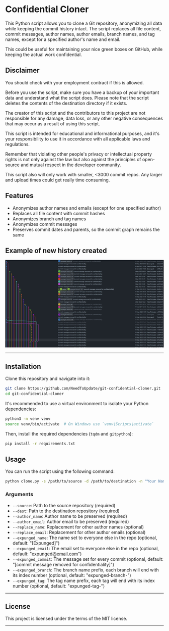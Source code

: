 # Confidential Cloner

This Python script allows you to clone a Git repository, anonymizing all data while keeping the commit history intact. The script replaces all file content, commit messages, author names, author emails, branch names, and tag names, except
for a specified author's name and email.

This could be useful for maintaining your nice green boxes on GitHub, while keeping the actual work confidential.

## Disclaimer

You should check with your employment contract if this is allowed.

Before you use the script, make sure you have a backup of your important data and understand what the script does. Please note that the script deletes the contents of the destination directory if it exists.

The creator of this script and the contributors to this project are not responsible for any damage, data loss, or any other negative consequences that may occur as a result of using this script.

This script is intended for educational and informational purposes, and it's your responsibility to use it in accordance with all applicable laws and regulations.

Remember that violating other people's privacy or intellectual property rights is not only against the law but also against the principles of open-source and mutual respect in the developer community.

This script also will only work with smaller, <3000 commit repos. Any larger and upload times could get really time consuming.

## Features

- Anonymizes author names and emails (except for one specified author)
- Replaces all file content with commit hashes
- Anonymizes branch and tag names
- Anonymizes commit messages
- Preserves commit dates and parents, so the commit graph remains the same

## Example of new history created

<img src="./expunged_history.jpg" width="700" />

---

## Installation

Clone this repository and navigate into it:

```bash
git clone https://github.com/NeedToUpdate/git-confidential-cloner.git
cd git-confidential-cloner
```

It's recommended to use a virtual environment to isolate your Python dependencies:

```bash
python3 -m venv venv
source venv/bin/activate  # On Windows use `venv\Scripts\activate`
```

Then, install the required dependencies (`tqdm` and `gitpython`):

```bash
pip install -r requirements.txt
```

## Usage

You can run the script using the following command:

```bash
python clone.py -s /path/to/source -d /path/to/destination -n "Your Name" -e "Your Email"
```

### Arguments

- `--source`: Path to the source repository (required)
- `--dest`: Path to the destination repository (required)
- `--author_name`: Author name to be preserved (required)
- `--author_email`: Author email to be preserved (required)
- `--replace_name`: Replacement for other author names (optional)
- `--replace_email`: Replacement for other author emails (optional)
- `--expunged_name`: The name set to everyone else in the repo (optional, default: "[Expunged]")
- `--expunged_email`: The email set to everyone else in the repo (optional, default: "expunged@email.com")
- `--expunged_commit`: The message set for every commit (optional, default: "[commit message removed for confidentiality]")
- `--expunged_branch`: The branch name prefix, each branch will end with its index number (optional, default: "expunged-branch-")
- `--expunged_tag`: The tag name prefix, each tag will end with its index number (optional, default: "expunged-tag-")

---

## License

This project is licensed under the terms of the MIT license.

---
